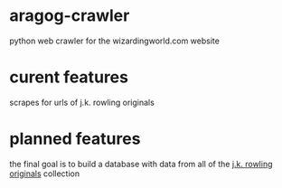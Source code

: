 # aragog-crawler
python web crawler for the wizardingworld.com website

# curent features
scrapes for urls of j.k. rowling originals

# planned features
the final goal is to build a database with data from all of the [j.k. rowling originals](https://www.wizardingworld.com/writing-by-jk-rowling) collection 
